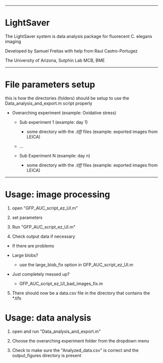 ------------------------------------------------------------------------------------------------

# LightSaver

The LightSaver system is data analysis package for fluorecent C. elegans imaging 

Developed by Samuel Freitas with help from Raul Castro-Portugez

The University of Arizona, Sutphin Lab MCB, BME

------------------------------------------------------------------------------------------------

# File parameters setup

this is how the directories (folders) should be setup to use the Data_analysis_and_export.m script properly

  - Overarching experiment (example: Oxidative stress)
  
    - Sub experiment 1 (example: day 1)
    
      - some directory with the *.tiff* files (example: exported images from LEICA)
      
    - ...
   
    - Sub Experiment N (example: day n)
    
      - some directory with the *.tiff* files (example: exported images from LEICA)
      

------------------------------------------------------------------------------------------------

# Usage: image processing 

1.  open "GFP_AUC_script_ez_UI.m"

2.  set parameters

3.  Run "GFP_AUC_script_ez_UI.m"

4.  Check output data if necessary

  - If there are problems

  - Large blobs?
    - use the large_blob_fix option in GFP_AUC_script_ez_UI.m

  - Just completely messed up?
    - GFP_AUC_script_ez_UI_bad_images_fix.m

5.  There should now be a data.csv file in the directory that contains the *.tifs 

# Usage: data analysis

1.  open and run "Data_analysis_and_export.m"

2.  Choose the overarching experiment folder from the dropdown menu

3.  Check to make sure the "Analyzed_data.csv" is correct and the output_figures directory is present



